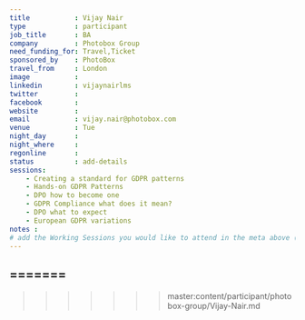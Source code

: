 ```yaml
---
title           : Vijay Nair
type            : participant
job_title       : BA
company         : Photobox Group
need_funding_for: Travel,Ticket
sponsored_by    : PhotoBox
travel_from     : London
image           :
linkedin        : vijaynairlms
twitter         :
facebook        :
website         :
email           : vijay.nair@photobox.com
venue           : Tue
night_day       :
night_where     :
regonline       :
status          : add-details
sessions:
    - Creating a standard for GDPR patterns
    - Hands-on GDPR Patterns
    - DPO how to become one
    - GDPR Compliance what does it mean?
    - DPO what to expect
    - European GDPR variations
notes :
# add the Working Sessions you would like to attend in the meta above (use the session's title) e.g. sessions (one per line): -Security Playbooks Diagrams -Hackathon Daily Sessions
---
```

=======
---


>>>>>>> master:content/participant/photobox-group/Vijay-Nair.md
